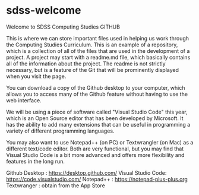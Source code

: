 # sdss-welcome
Welcome to SDSS Computing Studies GITHUB


This is where we can store important files used in helping us work through the Computing Studies Curriculum.  This is an example of a repository, which is a collection of all of the files that are used in the development of a project.  A project may start with a readme.md file, which basically contains all of the information about the project.  The readme is not strictly necessary, but is a feature of the Git that will be prominently displayed when you visit the page.

You can download a copy of the Github desktop to your computer, which allows you to access many of the Github feature without having to use the web interface.

We will be using a piece of software called "Visual Studio Code" this year, which is an Open Source editor that has been developed by Microsoft.  It has the ability to add many extensions that can be useful in programming a variety of different programming languages.

You may also want to use Notepad++ (on PC) or Textwrangler (on Mac) as a different text/code editor.  Both are very functional, but you may find that Visual Studio Code is a bit more advanced and offers more flexibility and features in the long run.

Github Desktop    : https://desktop.github.com/
Visual Studio Code: https://code.visualstudio.com/
Notepad++         : https://notepad-plus-plus.org
Textwranger       : obtain from the App Store
